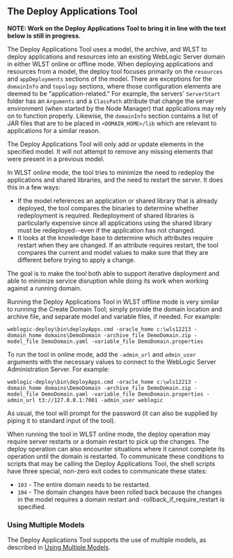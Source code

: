 ## The Deploy Applications Tool

**NOTE: Work on the Deploy Applications Tool to bring it in line with the text below is still in progress.**

The Deploy Applications Tool uses a model, the archive, and WLST to deploy applications and resources into an existing WebLogic Server domain in either WLST online or offline mode.  When deploying applications and resources from a model, the deploy tool focuses primarily on the `resources` and `appDeployments` sections of the model.  There are exceptions for the `domainInfo` and `topology` sections, where those configuration elements are deemed to be "application-related."  For example, the servers' `ServerStart` folder has an `Arguments` and a `ClassPath` attribute that change the server environment (when started by the Node Manager) that applications may rely on to function properly.  Likewise, the `domainInfo` section contains a list of JAR files that are to be placed in `<DOMAIN_HOME>/lib` which are relevant to applications for a similar reason.

The Deploy Applications Tool will only add or update elements in the specified model. It will not attempt to remove any missing elements that were present in a previous model.

In WLST online mode, the tool tries to minimize the need to redeploy the applications and shared libraries, and the need to restart the server.  It does this in a few ways:

- If the model references an application or shared library that is already deployed, the tool compares the binaries to determine whether redeployment is required.  Redeployment of shared libraries is particularly expensive since all applications using the shared library must be redeployed--even if the application has not changed.
- It looks at the knowledge base to determine which attributes require restart when they are changed.  If an attribute requires restart, the tool compares the current and model values to make sure that they are different before trying to apply a change.

The goal is to make the tool both able to support iterative deployment and able to minimize service disruption while doing its work when working against a running domain.

Running the Deploy Applications Tool in WLST offline mode is very similar to running the Create Domain Tool; simply provide the domain location and archive file, and separate model and variable files, if needed.  For example:

    weblogic-deploy\bin\deployApps.cmd -oracle_home c:\wls12213 -domain_home domains\DemoDomain -archive_file DemoDomain.zip -model_file DemoDomain.yaml -variable_file DemoDomain.properties

To run the tool in online mode, add the `-admin_url` and `admin_user` arguments with the necessary values to connect to the WebLogic Server Administration Server. For example:

    weblogic-deploy\bin\deployApps.cmd -oracle_home c:\wls12213 -domain_home domains\DemoDomain -archive_file DemoDomain.zip -model_file DemoDomain.yaml -variable_file DemoDomain.properties -admin_url t3://127.0.0.1:7001 -admin_user weblogic

As usual, the tool will prompt for the password (it can also be supplied by piping it to standard input of the tool).

When running the tool in WLST online mode, the deploy operation may require server restarts or a domain restart to pick up the changes.  The deploy operation can also encounter situations where it cannot complete its operation until the domain is restarted.  To communicate these conditions to scripts that may be calling the Deploy Applications Tool, the shell scripts have three special, non-zero exit codes to communicate these states:

- `103` - The entire domain needs to be restarted.
- `104` - The domain changes have been rolled back because the changes in the model requires a domain restart and -rollback_if_require_restart is specified.

### Using Multiple Models

The Deploy Applications Tool supports the use of multiple models, as described in [Using Multiple Models](../README.md#using-multiple-models).
